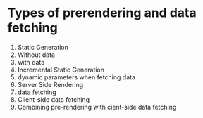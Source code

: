 # Types of prerendering and data fetching
1. Static Generation
 1. Without data
 2. with data
 3. Incremental Static Generation
 4. dynamic parameters when fetching data
2. Server Side Rendering
 1. data fetching 
3. Client-side data fetching
4. Combining pre-rendering with cient-side data fetching
